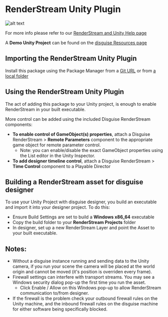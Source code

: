 # RenderStream Unity Plugin

![alt text](https://download.disguise.one/media/6921/unity.png)

For more info please refer to our [RenderStream and Unity Help page](https://help.disguise.one/Content/Configuring/Render-engines/RenderStream-Unity.htm)

A **Demo Unity Project** can be found on the [disguise Resources page](https://download.disguise.one/#resources)

## Importing the RenderStream Unity Plugin

Install this package using the Package Manager from a [Git URL](https://docs.unity3d.com/Manual/upm-ui-giturl.html) or from [a local folder](https://docs.unity3d.com/Manual/upm-ui-local.html)
 
## Using the RenderStream Unity Plugin

The act of adding this package to your Unity project, is enough to enable RenderStream in your built executable.

More control can be added using the included Disguise RenderStream components:

* **To enable control of GameObject(s) properties**, attach a Disguise RenderStream > **Remote Parameters** component to the appropriate game object for remote parameter control.
   * Note: you can enable/disable the exact GameObject properties using the List editor in the Unity Inspector.
* **To add designer timeline control**, attach a Disguise RenderStream > **Time Control** component to a Playable Director

## Building a RenderStream asset for disguise designer

To use your Unity Project with disguise designer, you build an executable and import it into your designer project. To do this:
* Ensure Build Settings are set to build a **Windows x86_64** executable
* Copy the build folder to your **RenderStream Projects** folder
* In designer, set up a new RenderStream Layer and point the Asset to your built executable.

## Notes:

*  Without a disguise instance running and sending data to the Unity camera, if you run your scene the camera will be placed at the world origin and cannot be moved (it's position is overriden every frame).
*  Firewall settings can interfere with transport streams. You may see a Windows security dialog pop-up the first time you run the asset.
   * Click Enable / Allow on this Windows pop-up to allow RenderStream communication to/from designer.
*  If the firewall is the problem check your outbound firewall rules on the Unity machine, and the inbound firewall rules on the disguise machine for either software being specifically blocked.
